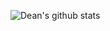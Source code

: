 ![Dean's github stats](https://github-readme-stats.vercel.app/api?username=deanrecord&count_private=true&include_all_commits=true&show_icons=true&theme=dark)
